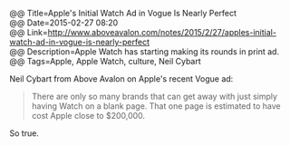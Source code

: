 @@ Title=Apple's Initial Watch Ad in Vogue Is Nearly Perfect  
@@ Date=2015-02-27 08:20  
@@ Link=http://www.aboveavalon.com/notes/2015/2/27/apples-initial-watch-ad-in-vogue-is-nearly-perfect  
@@ Description=Apple Watch has starting making its rounds in print ad.  
@@ Tags=Apple, Apple Watch, culture, Neil Cybart  

Neil Cybart from Above Avalon on Apple's recent Vogue ad:
>There are only so many brands that can get away with just simply having <i class="fa fa-apple"></i> Watch on a blank page. That one page is estimated to have cost Apple close to $200,000.

So true.